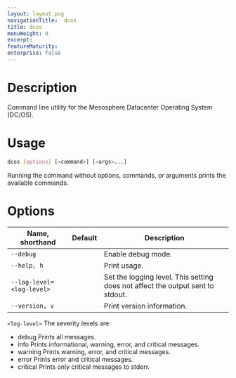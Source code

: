 ```yaml
---
layout: layout.pug
navigationTitle:  dcos
title: dcos
menuWeight: 0
excerpt:
featureMaturity:
enterprise: false
---
```


<!-- This source repo for this topic is https://github.com/dcos/dcos-docs -->


# Description
Command line utility for the Mesosphere Datacenter Operating System (DC/OS).

# Usage

``` bash
dcos [options] [<command>] [<args>...]
```

Running the command without options, commands, or arguments prints the available commands.

# Options

| Name, shorthand | Default | Description |
|---------|-------------|-------------|
| `--debug`   |             |  Enable debug mode. |
| `--help, h`   |             |  Print usage. |
| `--log-level=<log-level>`  |             | Set the logging level. This setting does not affect the output sent to stdout.  |
|  `--version, v`  |             |  Print version information.  |

`<log-level>`
The severity levels are:

* debug    Prints all messages.
* info     Prints informational, warning, error, and critical messages.
* warning  Prints warning, error, and critical messages.
* error    Prints error and critical messages.
* critical Prints only critical messages to stderr.
